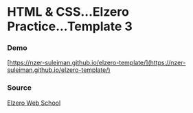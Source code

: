 # HTML & CSS...Elzero Practice...Template 3

### Demo

[https://nzer-suleiman.github.io/elzero-template/](https://nzer-suleiman.github.io/elzero-template/)

### Source

[Elzero Web School](https://www.youtube.com/watch?v=lXVP3rDH9EU&list=PLDoPjvoNmBAxuCSp2_-9LurPqRVwketnc)
